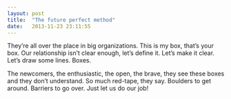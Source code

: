 ```yaml
---
layout: post
title:  "The future perfect method"
date:   2013-11-23 23:11:55
---
```


They’re all over the place in big organizations. This is my box, that’s your box. Our relationship isn’t clear enough, let’s define it. Let’s make it clear. Let’s draw some lines. Boxes.

The newcomers, the enthusiastic, the open, the brave, they see these boxes and they don’t understand. So much red-tape, they say. Boulders to get around. Barriers to go over. Just let us do our job!